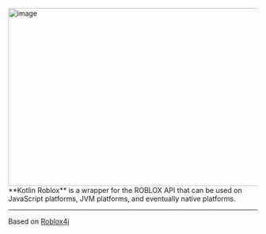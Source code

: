 <img src="https://i.imgur.com/QCIiqyC.png" alt="image" width="720px" height="360"/>
**Kotlin Roblox** is a wrapper for the ROBLOX API that can be used on JavaScript platforms, JVM platforms, and eventually native platforms.

---

Based on [Roblox4j](https://github.com/PizzaCrust/Roblox4j)
